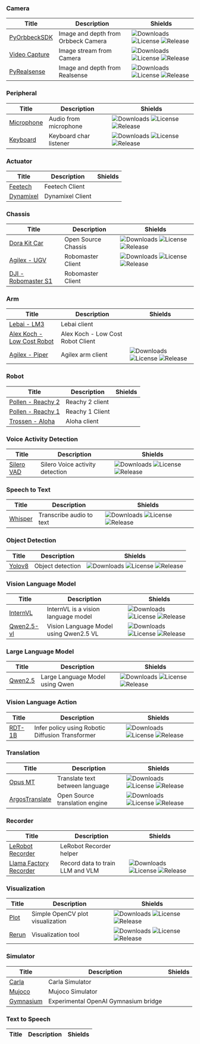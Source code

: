 ### Camera

| Title | Description | Shields |
|-------|-------------|---------|
| [PyOrbbeckSDK](https://github.com/dora-rs/dora/blob/main/node-hub/dora-pyorbbecksdk) | Image and depth from Orbbeck Camera | ![Downloads](https://img.shields.io/pypi/dm/dora-pyorbbecksdk) ![License](https://img.shields.io/pypi/l/dora-pyorbbecksdk) ![Release](https://img.shields.io/pypi/v/dora-pyorbbecksdk) |
| [Video Capture](https://github.com/dora-rs/dora/blob/main/node-hub/opencv-video-capture) | Image stream from Camera | ![Downloads](https://img.shields.io/pypi/dm/opencv-video-capture) ![License](https://img.shields.io/pypi/l/opencv-video-capture) ![Release](https://img.shields.io/pypi/v/opencv-video-capture) |
| [PyRealsense](https://github.com/dora-rs/dora/blob/main/node-hub/dora-pyrealsense) | Image and depth from Realsense | ![Downloads](https://img.shields.io/pypi/dm/dora-pyrealsense) ![License](https://img.shields.io/pypi/l/dora-pyrealsense) ![Release](https://img.shields.io/pypi/v/dora-pyrealsense) |


### Peripheral

| Title | Description | Shields |
|-------|-------------|---------|
| [Microphone](https://github.com/dora-rs/dora/blob/main/node-hub/dora-microphone) | Audio from microphone | ![Downloads](https://img.shields.io/pypi/dm/dora-microphone) ![License](https://img.shields.io/pypi/l/dora-microphone) ![Release](https://img.shields.io/pypi/v/dora-microphone) |
| [Keyboard](https://github.com/dora-rs/dora/blob/main/node-hub/dora-keyboard) | Keyboard char listener | ![Downloads](https://img.shields.io/pypi/dm/dora-keyboard) ![License](https://img.shields.io/pypi/l/dora-keyboard) ![Release](https://img.shields.io/pypi/v/dora-keyboard) |


### Actuator

| Title | Description | Shields |
|-------|-------------|---------|
| [Feetech](https://github.com/dora-rs/dora-lerobot/blob/main/node-hub/feetech-client) | Feetech Client |  |
| [Dynamixel](https://github.com/dora-rs/dora-lerobot/blob/main/node-hub/dynamixel-client) | Dynamixel Client |  |


### Chassis

| Title | Description | Shields |
|-------|-------------|---------|
| [Dora Kit Car](https://github.com/dora-rs/dora/blob/main/node-hub/dora-kit-car) | Open Source Chassis | ![Downloads](https://img.shields.io/pypi/dm/dora-kit-car) ![License](https://img.shields.io/pypi/l/dora-kit-car) ![Release](https://img.shields.io/pypi/v/dora-kit-car) |
| [Agilex - UGV](https://github.com/dora-rs/dora/blob/main/node-hub/dora-ugv) | Robomaster Client | ![Downloads](https://img.shields.io/pypi/dm/dora-ugv) ![License](https://img.shields.io/pypi/l/dora-ugv) ![Release](https://img.shields.io/pypi/v/dora-ugv) |
| [DJI - Robomaster S1](https://huggingface.co/datasets/dora-rs/dora-robomaster) | Robomaster Client |  |


### Arm

| Title | Description | Shields |
|-------|-------------|---------|
| [Lebai - LM3](https://github.com/dora-rs/dora-lerobot/blob/main/node-hub/lebai-client) | Lebai client |  |
| [Alex Koch - Low Cost Robot](https://github.com/dora-rs/dora-lerobot/blob/main/robots/alexk-lcr) | Alex Koch - Low Cost Robot Client |  |
| [Agilex - Piper](https://github.com/dora-rs/dora/blob/main/node-hub/dora-piper) | Agilex arm client | ![Downloads](https://img.shields.io/pypi/dm/dora-piper) ![License](https://img.shields.io/pypi/l/dora-piper) ![Release](https://img.shields.io/pypi/v/dora-piper) |


### Robot

| Title | Description | Shields |
|-------|-------------|---------|
| [Pollen - Reachy 2](https://github.com/dora-rs/dora-lerobot/blob/main/robots/reachy) | Reachy 2 client |  |
| [Pollen - Reachy 1](https://github.com/dora-rs/dora-lerobot/blob/main/node-hub/dora-reachy1) | Reachy 1 Client |  |
| [Trossen - Aloha](https://github.com/dora-rs/dora-lerobot/blob/main/robots/aloha) | Aloha client |  |


### Voice Activity Detection

| Title | Description | Shields |
|-------|-------------|---------|
| [Silero VAD](https://github.com/dora-rs/dora/blob/main/node-hub/dora-vad) | Silero Voice activity detection | ![Downloads](https://img.shields.io/pypi/dm/dora-vad) ![License](https://img.shields.io/pypi/l/dora-vad) ![Release](https://img.shields.io/pypi/v/dora-vad) |


### Speech to Text

| Title | Description | Shields |
|-------|-------------|---------|
| [Whisper](https://github.com/dora-rs/dora/blob/main/node-hub/dora-distil-whisper) | Transcribe audio to text | ![Downloads](https://img.shields.io/pypi/dm/dora-distil-whisper) ![License](https://img.shields.io/pypi/l/dora-distil-whisper) ![Release](https://img.shields.io/pypi/v/dora-distil-whisper) |


### Object Detection

| Title | Description | Shields |
|-------|-------------|---------|
| [Yolov8](https://github.com/dora-rs/dora/blob/main/node-hub/dora-yolo) | Object detection | ![Downloads](https://img.shields.io/pypi/dm/dora-yolo) ![License](https://img.shields.io/pypi/l/dora-yolo) ![Release](https://img.shields.io/pypi/v/dora-yolo) |


### Vision Language Model

| Title | Description | Shields |
|-------|-------------|---------|
| [InternVL](https://github.com/dora-rs/dora/blob/main/node-hub/dora-internvl) | InternVL is a vision language model | ![Downloads](https://img.shields.io/pypi/dm/dora-internvl) ![License](https://img.shields.io/pypi/l/dora-internvl) ![Release](https://img.shields.io/pypi/v/dora-internvl) |
| [Qwen2.5-vl](https://github.com/dora-rs/dora/blob/main/node-hub/dora-qwen2-5-vl) | Vision Language Model using Qwen2.5 VL | ![Downloads](https://img.shields.io/pypi/dm/dora-qwen2-5-vl) ![License](https://img.shields.io/pypi/l/dora-qwen2-5-vl) ![Release](https://img.shields.io/pypi/v/dora-qwen2-5-vl) |


### Large Language Model

| Title | Description | Shields |
|-------|-------------|---------|
| [Qwen2.5](https://github.com/dora-rs/dora/blob/main/node-hub/dora-qwen) | Large Language Model using Qwen | ![Downloads](https://img.shields.io/pypi/dm/dora-qwen) ![License](https://img.shields.io/pypi/l/dora-qwen) ![Release](https://img.shields.io/pypi/v/dora-qwen) |


### Vision Language Action

| Title | Description | Shields |
|-------|-------------|---------|
| [RDT-1B](https://github.com/dora-rs/dora/blob/main/node-hub/dora-rdt-1b) | Infer policy using Robotic Diffusion Transformer | ![Downloads](https://img.shields.io/pypi/dm/dora-rdt-1b) ![License](https://img.shields.io/pypi/l/dora-rdt-1b) ![Release](https://img.shields.io/pypi/v/dora-rdt-1b) |


### Translation

| Title | Description | Shields |
|-------|-------------|---------|
| [Opus MT](https://github.com/dora-rs/dora/blob/main/node-hub/dora-opus) | Translate text between language | ![Downloads](https://img.shields.io/pypi/dm/dora-opus) ![License](https://img.shields.io/pypi/l/dora-opus) ![Release](https://img.shields.io/pypi/v/dora-opus) |
| [ArgosTranslate](https://github.com/dora-rs/dora/blob/main/node-hub/dora-argotranslate) | Open Source translation engine | ![Downloads](https://img.shields.io/pypi/dm/dora-argotranslate) ![License](https://img.shields.io/pypi/l/dora-argotranslate) ![Release](https://img.shields.io/pypi/v/dora-argotranslate) |


### Recorder

| Title | Description | Shields |
|-------|-------------|---------|
| [LeRobot Recorder](https://github.com/dora-rs/dora-lerobot/blob/main/node-hub/lerobot-dashboard) | LeRobot Recorder helper |  |
| [Llama Factory Recorder](https://github.com/dora-rs/dora/blob/main/node-hub/llama-factory-recorder) | Record data to train LLM and VLM | ![Downloads](https://img.shields.io/pypi/dm/llama-factory-recorder) ![License](https://img.shields.io/pypi/l/llama-factory-recorder) ![Release](https://img.shields.io/pypi/v/llama-factory-recorder) |


### Visualization

| Title | Description | Shields |
|-------|-------------|---------|
| [Plot](https://github.com/dora-rs/dora/blob/main/node-hub/opencv-plot) | Simple OpenCV plot visualization | ![Downloads](https://img.shields.io/pypi/dm/dora-yolo) ![License](https://img.shields.io/pypi/l/opencv-plot) ![Release](https://img.shields.io/pypi/v/opencv-plot) |
| [Rerun](https://github.com/dora-rs/dora/blob/main/node-hub/dora-rerun) | Visualization tool | ![Downloads](https://img.shields.io/pypi/dm/dora-rerun) ![License](https://img.shields.io/pypi/l/dora-rerun) ![Release](https://img.shields.io/pypi/v/dora-rerun) |


### Simulator

| Title | Description | Shields |
|-------|-------------|---------|
| [Carla](https://github.com/dora-rs/dora-drives) | Carla Simulator |  |
| [Mujoco](https://github.com/dora-rs/dora-lerobot/blob/main/node-hub/mujoco-client) | Mujoco Simulator |  |
| [Gymnasium](https://github.com/dora-rs/dora-lerobot/blob/main/gym_dora) | Experimental OpenAI Gymnasium bridge |  |


### Text to Speech

| Title | Description | Shields |
|-------|-------------|---------|

